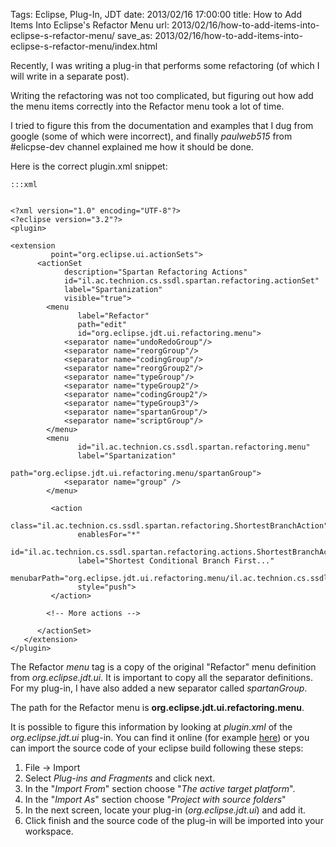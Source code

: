 Tags: Eclipse, Plug-In, JDT
date: 2013/02/16 17:00:00
title: How to Add Items Into Eclipse's Refactor Menu
url: 2013/02/16/how-to-add-items-into-eclipse-s-refactor-menu/
save_as: 2013/02/16/how-to-add-items-into-eclipse-s-refactor-menu/index.html

Recently, I was writing a plug-in that performs some refactoring (of which I will write in a separate post). 

Writing the refactoring was not too complicated, but figuring out how add the menu items correctly into the Refactor menu took a lot of time.

I tried to figure this from the documentation and examples that I dug from google (some of which were incorrect), and finally *paulweb515* from #elicpse-dev channel explained me how it should be done. 
 
Here is the correct plugin.xml snippet:

    :::xml
    
    
    <?xml version="1.0" encoding="UTF-8"?>
    <?eclipse version="3.2"?>
    <plugin>
    
    <extension
             point="org.eclipse.ui.actionSets">
          <actionSet
                description="Spartan Refactoring Actions"
                id="il.ac.technion.cs.ssdl.spartan.refactoring.actionSet"
                label="Spartanization"
                visible="true">
     		<menu
                   label="Refactor"
                   path="edit"
                   id="org.eclipse.jdt.ui.refactoring.menu">
                <separator name="undoRedoGroup"/>
                <separator name="reorgGroup"/>
                <separator name="codingGroup"/>
                <separator name="reorgGroup2"/>
                <separator name="typeGroup"/>
                <separator name="typeGroup2"/>
                <separator name="codingGroup2"/>
                <separator name="typeGroup3"/>
                <separator name="spartanGroup"/>
                <separator name="scriptGroup"/>
    		</menu>
    	  	<menu
                   id="il.ac.technion.cs.ssdl.spartan.refactoring.menu"
                   label="Spartanization"
                   path="org.eclipse.jdt.ui.refactoring.menu/spartanGroup">
                <separator name="group" />    
    		</menu>
    
             <action
                   class="il.ac.technion.cs.ssdl.spartan.refactoring.ShortestBranchAction"
                   enablesFor="*"
                   id="il.ac.technion.cs.ssdl.spartan.refactoring.actions.ShortestBranchAction"
                   label="Shortest Conditional Branch First..."  
                   menubarPath="org.eclipse.jdt.ui.refactoring.menu/il.ac.technion.cs.ssdl.spartan.refactoring.menu/group"
                   style="push">
             </action>        
		     
		    <!-- More actions -->
      
    	  </actionSet>
       </extension>
    </plugin>


The Refactor *menu* tag is a copy of the original "Refactor" menu definition from *org.eclipse.jdt.ui*. It is important to copy all the separator definitions. For my plug-in, I have also added a new separator called *spartanGroup*.

The path for the Refactor menu is **org.eclipse.jdt.ui.refactoring.menu**.

It is possible to figure this information by looking at *plugin.xml* of the *org.eclipse.jdt.ui* plug-in. You can find it online (for example [here](http://grepcode.com/file_/repository.grepcode.com/java/eclipse.org/3.6.1/org.eclipse.jdt/ui/3.6.1/plugin.xml/?v=source)) or you can import the source code of your eclipse build following these steps:

1. File -> Import
2. Select *Plug-ins and Fragments* and click next.
3. In the "*Import From*" section choose "*The active target platform*". 
4. In the "*Import As*" section choose "*Project with source folders*"
5. In the next screen, locate your plug-in (*org.eclipse.jdt.ui*) and add it.
6. Click finish and the source code of the plug-in will be imported into your workspace.


